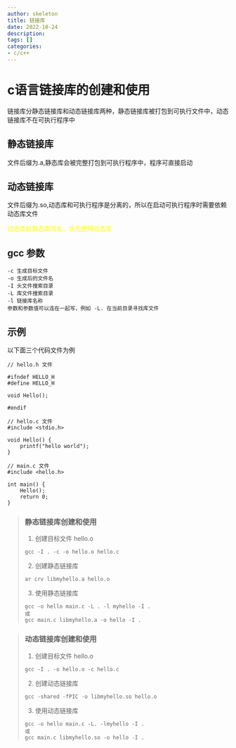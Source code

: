 ```yaml
---
author: skeleton
title: 链接库
date: 2022-10-24
description: 
tags: []
categories: 
- c/c++
---
```


# c语言链接库的创建和使用
链接库分静态链接库和动态链接库两种，静态链接库被打包到可执行文件中，动态链接库不在可执行程序中

## 静态链接库  
文件后缀为.a,静态库会被完整打包到可执行程序中，程序可直接启动

## 动态链接库
文件后缀为.so,动态库和可执行程序是分离的，所以在启动可执行程序时需要依赖动态库文件

<font color=yellow>动态库和静态库同名，优先使用动态库</font>

## gcc 参数
```
-c 生成目标文件
-o 生成后的文件名
-I 头文件搜索目录
-L 库文件搜索目录
-l 链接库名称
参数和参数值可以连在一起写，例如 -L. 在当前目录寻找库文件
```

## 示例
以下面三个代码文件为例
```
// hello.h 文件

#ifndef HELLO_H
#define HELLO_H

void Hello();

#endif
```

```
// hello.c 文件
#include <stdio.h>

void Hello() {
    printf("hello world");
}
```

```
// main.c 文件
#include <hello.h>

int main() {
    Hello();
    return 0;
}
```

>### 静态链接库创建和使用
>1. 创建目标文件 hello.o
>```
>gcc -I . -c -o hello.o hello.c
>```  
>2. 创建静态链接库
>```
>ar crv libmyhello.a hello.o
>```
>3. 使用静态链接库
>```
>gcc -o hello main.c -L . -l myhello -I .
>或
>gcc main.c libmyhello.a -o hello -I .
>```

>### 动态链接库创建和使用
>1. 创建目标文件 hello.o
>```
>gcc -I . -o hello.o -c hello.c
>```  
>2. 创建动态链接库
>```
>gcc -shared -fPIC -o libmyhello.so hello.o
>```
>3. 使用动态链接库
>```
>gcc -o hello main.c -L. -lmyhello -I .
>或
>gcc main.c libmyhello.so -o hello -I .
>```